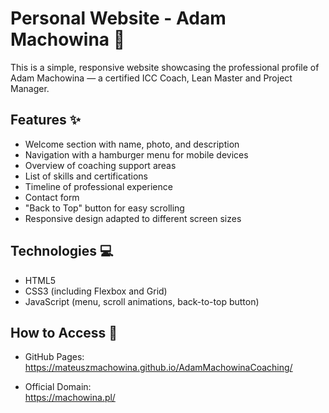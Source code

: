 # Personal Website - Adam Machowina 👤

This is a simple, responsive website showcasing the professional profile of Adam Machowina — a certified ICC Coach, Lean Master and Project Manager.

## Features ✨

- Welcome section with name, photo, and description
- Navigation with a hamburger menu for mobile devices
- Overview of coaching support areas
- List of skills and certifications
- Timeline of professional experience
- Contact form
- "Back to Top" button for easy scrolling
- Responsive design adapted to different screen sizes

## Technologies 💻

- HTML5
- CSS3 (including Flexbox and Grid)
- JavaScript (menu, scroll animations, back-to-top button)

## How to Access 🔗

- GitHub Pages:  
  https://mateuszmachowina.github.io/AdamMachowinaCoaching/

- Official Domain:  
  https://machowina.pl/
